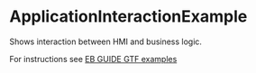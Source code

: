 ﻿# ApplicationInteractionExample

Shows interaction between HMI and business logic.

For instructions see [EB GUIDE GTF examples](../../readme.md)
